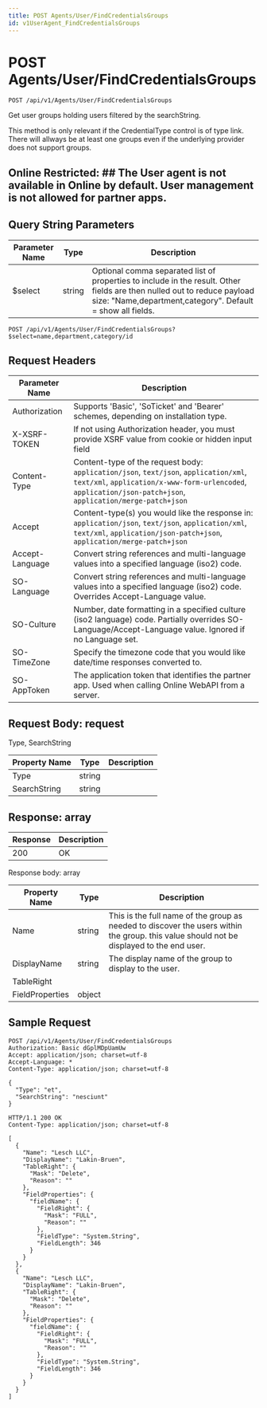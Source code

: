 ```yaml
---
title: POST Agents/User/FindCredentialsGroups
id: v1UserAgent_FindCredentialsGroups
---
```


# POST Agents/User/FindCredentialsGroups

```http
POST /api/v1/Agents/User/FindCredentialsGroups
```

Get user groups holding users filtered by the searchString.

This method is only relevant if the CredentialType control is of type link.  There will allways be at least one groups even if the underlying provider does not support groups.


## Online Restricted: ## The User agent is not available in Online by default. User management is not allowed for partner apps.





## Query String Parameters

| Parameter Name | Type |  Description |
|----------------|------|--------------|
| $select | string |  Optional comma separated list of properties to include in the result. Other fields are then nulled out to reduce payload size: "Name,department,category". Default = show all fields. |

```http
POST /api/v1/Agents/User/FindCredentialsGroups?$select=name,department,category/id
```


## Request Headers

| Parameter Name | Description |
|----------------|-------------|
| Authorization  | Supports 'Basic', 'SoTicket' and 'Bearer' schemes, depending on installation type. |
| X-XSRF-TOKEN   | If not using Authorization header, you must provide XSRF value from cookie or hidden input field |
| Content-Type | Content-type of the request body: `application/json`, `text/json`, `application/xml`, `text/xml`, `application/x-www-form-urlencoded`, `application/json-patch+json`, `application/merge-patch+json` |
| Accept         | Content-type(s) you would like the response in: `application/json`, `text/json`, `application/xml`, `text/xml`, `application/json-patch+json`, `application/merge-patch+json` |
| Accept-Language | Convert string references and multi-language values into a specified language (iso2) code. |
| SO-Language | Convert string references and multi-language values into a specified language (iso2) code. Overrides Accept-Language value. |
| SO-Culture | Number, date formatting in a specified culture (iso2 language) code. Partially overrides SO-Language/Accept-Language value. Ignored if no Language set. |
| SO-TimeZone | Specify the timezone code that you would like date/time responses converted to. |
| SO-AppToken | The application token that identifies the partner app. Used when calling Online WebAPI from a server. |

## Request Body: request  

Type, SearchString 

| Property Name | Type |  Description |
|----------------|------|--------------|
| Type | string |  |
| SearchString | string |  |


## Response: array



| Response | Description |
|----------------|-------------|
| 200 | OK |

Response body: array

| Property Name | Type |  Description |
|----------------|------|--------------|
| Name | string | This is the full name of the group as needed to discover the users within the group.  this value should not be displayed to the end user. |
| DisplayName | string | The display name of the group to display to the user. |
| TableRight |  |  |
| FieldProperties | object |  |

## Sample Request

```http!
POST /api/v1/Agents/User/FindCredentialsGroups
Authorization: Basic dGplMDpUamUw
Accept: application/json; charset=utf-8
Accept-Language: *
Content-Type: application/json; charset=utf-8

{
  "Type": "et",
  "SearchString": "nesciunt"
}
```

```http_
HTTP/1.1 200 OK
Content-Type: application/json; charset=utf-8

[
  {
    "Name": "Lesch LLC",
    "DisplayName": "Lakin-Bruen",
    "TableRight": {
      "Mask": "Delete",
      "Reason": ""
    },
    "FieldProperties": {
      "fieldName": {
        "FieldRight": {
          "Mask": "FULL",
          "Reason": ""
        },
        "FieldType": "System.String",
        "FieldLength": 346
      }
    }
  },
  {
    "Name": "Lesch LLC",
    "DisplayName": "Lakin-Bruen",
    "TableRight": {
      "Mask": "Delete",
      "Reason": ""
    },
    "FieldProperties": {
      "fieldName": {
        "FieldRight": {
          "Mask": "FULL",
          "Reason": ""
        },
        "FieldType": "System.String",
        "FieldLength": 346
      }
    }
  }
]
```